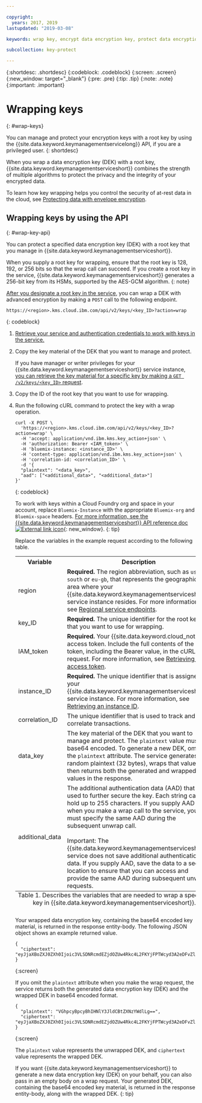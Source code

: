 ```yaml
---

copyright:
  years: 2017, 2019
lastupdated: "2019-03-08"

keywords: wrap key, encrypt data encryption key, protect data encryption key, envelope encryption API examples

subcollection: key-protect

---
```



{:shortdesc: .shortdesc}
{:codeblock: .codeblock}
{:screen: .screen}
{:new_window: target="_blank"}
{:pre: .pre}
{:tip: .tip}
{:note: .note}
{:important: .important}

# Wrapping keys
{: #wrap-keys}

You can manage and protect your encryption keys with a root key by using the {{site.data.keyword.keymanagementservicelong}} API, if you are a privileged user.
{: shortdesc}

When you wrap a data encryption key (DEK) with a root key, {{site.data.keyword.keymanagementserviceshort}} combines the strength of multiple algorithms to protect the privacy and the integrity of your encrypted data.  

To learn how key wrapping helps you control the security of at-rest data in the cloud, see [Protecting data with envelope encryption](/docs/services/key-protect?topic=key-protect-envelope-encryption).

## Wrapping keys by using the API
{: #wrap-key-api}

You can protect a specified data encryption key (DEK) with a root key that you manage in {{site.data.keyword.keymanagementserviceshort}}.

When you supply a root key for wrapping, ensure that the root key is 128, 192, or 256 bits so that the wrap call can succeed. If you create a root key in the service, {{site.data.keyword.keymanagementserviceshort}} generates a 256-bit key from its HSMs, supported by the AES-GCM algorithm.
{: note}

[After you designate a root key in the service](/docs/services/key-protect?topic=key-protect-create-root-keys), you can wrap a DEK with advanced encryption by making a `POST` call to the following endpoint.

```
https://<region>.kms.cloud.ibm.com/api/v2/keys/<key_ID>?action=wrap
```
{: codeblock}

1. [Retrieve your service and authentication credentials to work with keys in the service.](/docs/services/key-protect?topic=key-protect-set-up-api)

2. Copy the key material of the DEK that you want to manage and protect.

    If you have manager or writer privileges for your {{site.data.keyword.keymanagementserviceshort}} service instance, [you can retrieve the key material for a specific key by making a `GET /v2/keys/<key_ID>` request](/docs/services/key-protect?topic=key-protect-view-keys#api).

3. Copy the ID of the root key that you want to use for wrapping.

4. Run the following cURL command to protect the key with a wrap operation.

    ```cURL
    curl -X POST \
      'https://<region>.kms.cloud.ibm.com/api/v2/keys/<key_ID>?action=wrap' \
      -H 'accept: application/vnd.ibm.kms.key_action+json' \
      -H 'authorization: Bearer <IAM_token>' \
      -H 'bluemix-instance: <instance_ID>' \
      -H 'content-type: application/vnd.ibm.kms.key_action+json' \
      -H 'correlation-id: <correlation_ID>' \
      -d '{
      "plaintext": "<data_key>",
      "aad": ["<additional_data>", "<additional_data>"]
    }'
    ```
    {: codeblock}

    To work with keys within a Cloud Foundry org and space in your account, replace `Bluemix-Instance` with the appropriate `Bluemix-org` and `Bluemix-space` headers. [For more information, see the {{site.data.keyword.keymanagementserviceshort}} API reference doc ![External link icon](../../icons/launch-glyph.svg "External link icon")](https://{DomainName}/apidocs/key-protect){: new_window}.
    {: tip}

    Replace the variables in the example request according to the following table.

    <table>
      <tr>
        <th>Variable</th>
        <th>Description</th>
      </tr>
      <tr>
        <td><varname>region</varname></td>
        <td><strong>Required.</strong> The region abbreviation, such as <code>us-south</code> or <code>eu-gb</code>, that represents the geographic area where your {{site.data.keyword.keymanagementserviceshort}} service instance resides. For more information, see <a href="/docs/services/key-protect?topic=key-protect-regions#endpoints">Regional service endpoints</a>.</td>
      </tr>
      <tr>
        <td><varname>key_ID</varname></td>
        <td><strong>Required.</strong> The unique identifier for the root key that you want to use for wrapping.</td>
      </tr>
      <tr>
        <td><varname>IAM_token</varname></td>
        <td><strong>Required.</strong> Your {{site.data.keyword.cloud_notm}} access token. Include the full contents of the <code>IAM</code> token, including the Bearer value, in the cURL request. For more information, see <a href="/docs/services/key-protect?topic=key-protect-retrieve-access-token">Retrieving an access token</a>.</td>
      </tr>
      <tr>
        <td><varname>instance_ID</varname></td>
        <td><strong>Required.</strong> The unique identifier that is assigned to your {{site.data.keyword.keymanagementserviceshort}} service instance. For more information, see <a href="/docs/services/key-protect?topic=key-protect-retrieve-instance-ID">Retrieving an instance ID</a>.</td>
      </tr>
      <tr>
        <td><varname>correlation_ID</varname></td>
        <td>The unique identifier that is used to track and correlate transactions.</td>
      </tr>
      <tr>
        <td><varname>data_key</varname></td>
        <td>The key material of the DEK that you want to manage and protect. The <code>plaintext</code> value must be base64 encoded. To generate a new DEK, omit the <code>plaintext</code> attribute. The service generates a random plaintext (32 bytes), wraps that value, and then returns both the generated and wrapped values in the response.</td>
      </tr>
      <tr>
        <td><varname>additional_data</varname></td>
        <td>The additional authentication data (AAD) that is used to further secure the key. Each string can hold up to 255 characters. If you supply AAD when you make a wrap call to the service, you must specify the same AAD during the subsequent unwrap call.<br></br>Important: The {{site.data.keyword.keymanagementserviceshort}} service does not save additional authentication data. If you supply AAD, save the data to a secure location to ensure that you can access and provide the same AAD during subsequent unwrap requests.</td>
      </tr>
      <caption style="caption-side:bottom;">Table 1. Describes the variables that are needed to wrap a specified key in {{site.data.keyword.keymanagementserviceshort}}.</caption>
    </table>

    Your wrapped data encryption key, containing the base64 encoded key material, is returned in the response entity-body. The following JSON object shows an example returned value.

    ```
    {
      "ciphertext": "eyJjaXBoZXJ0ZXh0Ijoic3VLSDNRcmdEZjdOZUw4Rkc4L2FKYjFPTWcyd3A2eDFvZlA4MEc0Z1B2RmNrV2g3cUlidHphYXU0eHpKWWoxZyIsImhhc2giOiJiMmUyODdkZDBhZTAwZGZlY2Q3OGJmMDUxYmNmZGEyNWJkNGUzMjBkYjBhN2FjNzVhMWYzZmNkMDZlMjAzZWYxNWM5MTY4N2JhODg2ZWRjZGE2YWVlMzFjYzk2MjNkNjA5YTRkZWNkN2E5Y2U3ZDc5ZTRhZGY1MWUyNWFhYWM5MjhhNzg3NmZjYjM2NDFjNTQzMTZjMjMwOGY2MThlZGM2OTE3MjAyYjA5YTdjMjA2YzkxNTBhOTk1NmUxYzcxMTZhYjZmNmQyYTQ4MzZiZTM0NTk0Y2IwNzJmY2RmYTk2ZSJ9"
    }
    ```
    {:screen}
    
    If you omit the `plaintext` attribute when you make the wrap request, the service returns both the generated data encryption key (DEK) and the wrapped DEK in base64 encoded format.

    ```
    {
      "plaintext": "VGhpcyBpcyBhIHNlY3JldCBtZXNzYWdlLg==",
      "ciphertext": "eyJjaXBoZXJ0ZXh0Ijoic3VLSDNRcmdEZjdOZUw4Rkc4L2FKYjFPTWcyd3A2eDFvZlA4MEc0Z1B2RmNrV2g3cUlidHphYXU0eHpKWWoxZyIsImhhc2giOiJiMmUyODdkZDBhZTAwZGZlY2Q3OGJmMDUxYmNmZGEyNWJkNGUzMjBkYjBhN2FjNzVhMWYzZmNkMDZlMjAzZWYxNWM5MTY4N2JhODg2ZWRjZGE2YWVlMzFjYzk2MjNkNjA5YTRkZWNkN2E5Y2U3ZDc5ZTRhZGY1MWUyNWFhYWM5MjhhNzg3NmZjYjM2NDFjNTQzMTZjMjMwOGY2MThlZGM2OTE3MjAyYjA5YTdjMjA2YzkxNTBhOTk1NmUxYzcxMTZhYjZmNmQyYTQ4MzZiZTM0NTk0Y2IwNzJmY2RmYTk2ZSJ9"
    }
    ```
    {:screen}

    The <code>plaintext</code> value represents the unwrapped DEK, and <code>ciphertext</code> value represents the wrapped DEK.
    
    If you want {{site.data.keyword.keymanagementserviceshort}} to generate a new data encryption key (DEK) on your behalf, you can also pass in an empty body on a wrap request. Your generated DEK, containing the base64 encoded key material, is returned in the response entity-body, along with the wrapped DEK.
    {: tip}
    